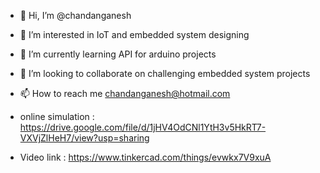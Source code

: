 - 👋 Hi, I’m @chandanganesh
- 👀 I’m interested in IoT and embedded system designing
- 🌱 I’m currently learning API for arduino projects
- 💞️ I’m looking to collaborate on challenging embedded system projects
- 📫 How to reach me chandanganesh@hotmail.com

- online simulation : https://drive.google.com/file/d/1jHV4OdCNl1YtH3v5HkRT7-VXVjZlHeH7/view?usp=sharing
- Video link : https://www.tinkercad.com/things/evwkx7V9xuA

<!---
chandanganesh/chandanganesh is a ✨ special ✨ repository because its `README.md` (this file) appears on your GitHub profile.
You can click the Preview link to take a look at your changes.
--->
